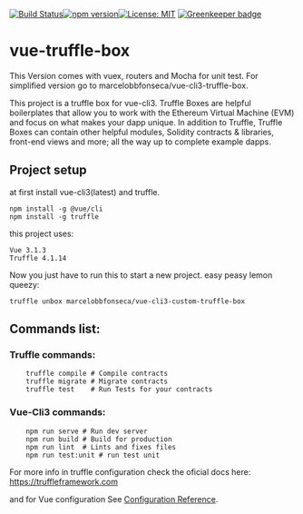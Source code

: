 [![Build Status](https://travis-ci.com/marcelobbfonseca/vue-cli3-custom-truffle-box.svg?branch=master)](https://travis-ci.com/marcelobbfonseca/vue-cli3-custom-truffle-box)[![npm version](https://badge.fury.io/js/npm.svg)](https://badge.fury.io/js/npm)[![License: MIT](https://img.shields.io/badge/License-MIT-blue.svg)](https://opensource.org/licenses/MIT) [![Greenkeeper badge](https://badges.greenkeeper.io/marcelobbfonseca/vue-cli3-custom-truffle-box.svg)](https://greenkeeper.io/)

# vue-truffle-box

This Version comes with vuex, routers and Mocha for unit test.
For simplified version go to marcelobbfonseca/vue-cli3-truffle-box.


This project is a truffle box for vue-cli3. Truffle Boxes are helpful boilerplates that allow you to work with the Ethereum Virtual Machine (EVM) and focus on what makes your dapp unique. In addition to Truffle, Truffle Boxes can contain other helpful modules, Solidity contracts & libraries, front-end views and more; all the way up to complete example dapps.


## Project setup

at first install vue-cli3(latest) and truffle.

```
npm install -g @vue/cli
npm install -g truffle
```

this project uses:

	Vue 3.1.3
	Truffle 4.1.14

Now you just have to run this to start a new project. easy peasy lemon queezy:

```
truffle unbox marcelobbfonseca/vue-cli3-custom-truffle-box
```

## Commands list:

### Truffle commands:
```
    truffle compile # Compile contracts
    truffle migrate # Migrate contracts
    truffle test 	# Run Tests for your contracts
```
### Vue-Cli3 commands:
```
    npm run serve # Run dev server
    npm run build # Build for production
    npm run lint  # Lints and fixes files
    npm run test:unit # run test unit
```

For more info in truffle configuration check the oficial docs here:
https://truffleframework.com

and for Vue configuration 
See [Configuration Reference](https://cli.vuejs.org/config/).
